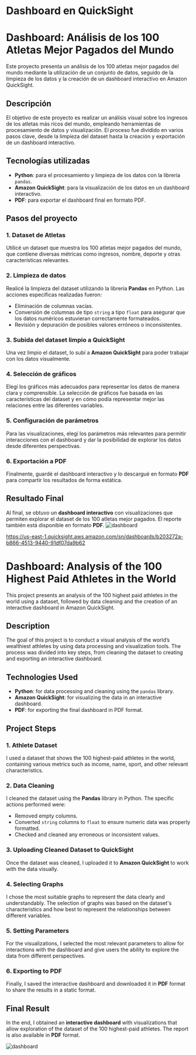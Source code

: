 # Dashboard en QuickSight

# Dashboard: Análisis de los 100 Atletas Mejor Pagados del Mundo

Este proyecto presenta un análisis de los 100 atletas mejor pagados del mundo mediante la utilización de un conjunto de datos, seguido de la limpieza de los datos y la creación de un dashboard interactivo en Amazon QuickSight.

## Descripción

El objetivo de este proyecto es realizar un análisis visual sobre los ingresos de los atletas más ricos del mundo, empleando herramientas de procesamiento de datos y visualización. El proceso fue dividido en varios pasos clave, desde la limpieza del dataset hasta la creación y exportación de un dashboard interactivo.

## Tecnologías utilizadas

- **Python**: para el procesamiento y limpieza de los datos con la librería `pandas`.
- **Amazon QuickSight**: para la visualización de los datos en un dashboard interactivo.
- **PDF**: para exportar el dashboard final en formato PDF.

## Pasos del proyecto

### 1. **Dataset de Atletas**
   Utilicé un dataset que muestra los 100 atletas mejor pagados del mundo, que contiene diversas métricas como ingresos, nombre, deporte y otras características relevantes.

### 2. **Limpieza de datos**
   Realicé la limpieza del dataset utilizando la librería **Pandas** en Python. Las acciones específicas realizadas fueron:
   - Eliminación de columnas vacías.
   - Conversión de columnas de tipo `string` a tipo `float` para asegurar que los datos numéricos estuvieran correctamente formateados.
   - Revisión y depuración de posibles valores erróneos o inconsistentes.

### 3. **Subida del dataset limpio a QuickSight**
   Una vez limpio el dataset, lo subí a **Amazon QuickSight** para poder trabajar con los datos visualmente.

### 4. **Selección de gráficos**
   Elegí los gráficos más adecuados para representar los datos de manera clara y comprensible. La selección de gráficos fue basada en las características del dataset y en cómo podía representar mejor las relaciones entre las diferentes variables.

### 5. **Configuración de parámetros**
   Para las visualizaciones, elegí los parámetros más relevantes para permitir interacciones con el dashboard y dar la posibilidad de explorar los datos desde diferentes perspectivas.

### 6. **Exportación a PDF**
   Finalmente, guardé el dashboard interactivo y lo descargué en formato **PDF** para compartir los resultados de forma estática.

## Resultado Final

Al final, se obtuvo un **dashboard interactivo** con visualizaciones que permiten explorar el dataset de los 100 atletas mejor pagados. El reporte también está disponible en formato **PDF**.
![dashboard](https://github.com/user-attachments/assets/b0c3b30c-b497-4e38-b80f-d30b175536b0)

https://us-east-1.quicksight.aws.amazon.com/sn/dashboards/b203272a-b866-4513-9440-91df07da9b62

# Dashboard: Analysis of the 100 Highest Paid Athletes in the World

This project presents an analysis of the 100 highest paid athletes in the world using a dataset, followed by data cleaning and the creation of an interactive dashboard in Amazon QuickSight.

## Description

The goal of this project is to conduct a visual analysis of the world’s wealthiest athletes by using data processing and visualization tools. The process was divided into key steps, from cleaning the dataset to creating and exporting an interactive dashboard.

## Technologies Used

- **Python**: for data processing and cleaning using the `pandas` library.
- **Amazon QuickSight**: for visualizing the data in an interactive dashboard.
- **PDF**: for exporting the final dashboard in PDF format.

## Project Steps

### 1. **Athlete Dataset**
   I used a dataset that shows the 100 highest-paid athletes in the world, containing various metrics such as income, name, sport, and other relevant characteristics.

### 2. **Data Cleaning**
   I cleaned the dataset using the **Pandas** library in Python. The specific actions performed were:
   - Removed empty columns.
   - Converted `string` columns to `float` to ensure numeric data was properly formatted.
   - Checked and cleaned any erroneous or inconsistent values.

### 3. **Uploading Cleaned Dataset to QuickSight**
   Once the dataset was cleaned, I uploaded it to **Amazon QuickSight** to work with the data visually.

### 4. **Selecting Graphs**
   I chose the most suitable graphs to represent the data clearly and understandably. The selection of graphs was based on the dataset's characteristics and how best to represent the relationships between different variables.

### 5. **Setting Parameters**
   For the visualizations, I selected the most relevant parameters to allow for interactions with the dashboard and give users the ability to explore the data from different perspectives.

### 6. **Exporting to PDF**
   Finally, I saved the interactive dashboard and downloaded it in **PDF** format to share the results in a static format.

## Final Result

In the end, I obtained an **interactive dashboard** with visualizations that allow exploration of the dataset of the 100 highest-paid athletes. The report is also available in **PDF** format.

![dashboard](https://github.com/user-attachments/assets/0cbdf544-8076-494f-8ea8-e93b46eb7ead)



